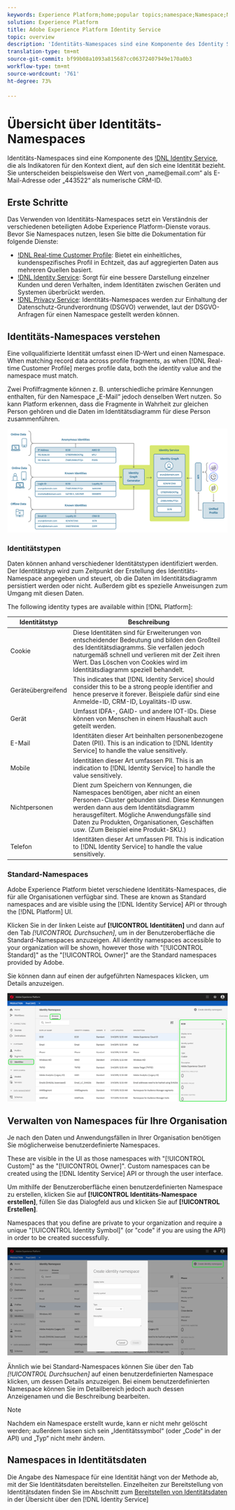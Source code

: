 ```yaml
---
keywords: Experience Platform;home;popular topics;namespace;Namespace;Namespaces;namespaces;identity namespace;Identity namespace;identity;Identity;Identity service;identity service
solution: Experience Platform
title: Adobe Experience Platform Identity Service
topic: overview
description: 'Identitäts-Namespaces sind eine Komponente des Identity Service, die als Indikatoren für den Kontext dient, auf den sich eine Identität bezieht. Sie unterscheiden beispielsweise den Wert "name<span>@email.com"als E-Mail-Adresse oder "443522"als numerische CRM-ID. '
translation-type: tm+mt
source-git-commit: bf99b08a1093a815687cc06372407949e170a0b3
workflow-type: tm+mt
source-wordcount: '761'
ht-degree: 73%

---
```



# Übersicht über Identitäts-Namespaces

Identitäts-Namespaces sind eine Komponente des [!DNL Identity Service](./home.md), die als Indikatoren für den Kontext dient, auf den sich eine Identität bezieht. Sie unterscheiden beispielsweise den Wert von „name<span>@email.com“ als E-Mail-Adresse oder „443522“ als numerische CRM-ID.

## Erste Schritte

Das Verwenden von Identitäts-Namespaces setzt ein Verständnis der verschiedenen beteiligten Adobe Experience Platform-Dienste voraus. Bevor Sie Namespaces nutzen, lesen Sie bitte die Dokumentation für folgende Dienste:

- [!DNL Real-time Customer Profile](../profile/home.md): Bietet ein einheitliches, kundenspezifisches Profil in Echtzeit, das auf aggregierten Daten aus mehreren Quellen basiert.
- [!DNL Identity Service](./home.md): Sorgt für eine bessere Darstellung einzelner Kunden und deren Verhalten, indem Identitäten zwischen Geräten und Systemen überbrückt werden.
- [!DNL Privacy Service](../privacy-service/home.md): Identitäts-Namespaces werden zur Einhaltung der Datenschutz-Grundverordnung (DSGVO) verwendet, laut der DSGVO-Anfragen für einen Namespace gestellt werden können.

## Identitäts-Namespaces verstehen

Eine vollqualifizierte Identität umfasst einen ID-Wert und einen Namespace. When matching record data across profile fragments, as when [!DNL Real-time Customer Profile] merges profile data, both the identity value and the namespace must match.

Zwei Profilfragmente können z. B. unterschiedliche primäre Kennungen enthalten, für den Namespace „E-Mail“ jedoch denselben Wert nutzen. So kann Platform erkennen, dass die Fragmente in Wahrheit zur gleichen Person gehören und die Daten im Identitätsdiagramm für diese Person zusammenführen.

![](images/identity-service-stitching.png)

### Identitätstypen

Daten können anhand verschiedener Identitätstypen identifiziert werden. Der Identitätstyp wird zum Zeitpunkt der Erstellung des Identitäts-Namespace angegeben und steuert, ob die Daten im Identitätsdiagramm persistiert werden oder nicht. Außerdem gibt es spezielle Anweisungen zum Umgang mit diesen Daten.

The following identity types are available within [!DNL Platform]:

| Identitätstyp | Beschreibung |
| --- | --- |
| Cookie | Diese Identitäten sind für Erweiterungen von entscheidender Bedeutung und bilden den Großteil des Identitätsdiagramms. Sie verfallen jedoch naturgemäß schnell und verlieren mit der Zeit ihren Wert. Das Löschen von Cookies wird im Identitätsdiagramm speziell behandelt. |
| Geräteübergreifend | This indicates that [!DNL Identity Service] should consider this to be a strong people identifier and hence preserve it forever. Beispiele dafür sind eine Anmelde-ID, CRM-ID, Loyalitäts-ID usw. |
| Gerät | Umfasst IDFA-, GAID- und andere IOT-IDs. Diese können von Menschen in einem Haushalt auch geteilt werden. |
| E-Mail | Identitäten dieser Art beinhalten personenbezogene Daten (PII). This is an indication to [!DNL Identity Service] to handle the value sensitively. |
| Mobile | Identitäten dieser Art umfassen PII. This is an indication to [!DNL Identity Service] to handle the value sensitively. |
| Nichtpersonen | Dient zum Speichern von Kennungen, die Namespaces benötigen, aber nicht an einen Personen-Cluster gebunden sind. Diese Kennungen werden dann aus dem Identitätsdiagramm herausgefiltert. Mögliche Anwendungsfälle sind Daten zu Produkten, Organisationen, Geschäften usw. (Zum Beispiel eine Produkt-SKU.) |
| Telefon | Identitäten dieser Art umfassen PII. This is indication to [!DNL Identity Service] to handle the value sensitively. |

### Standard-Namespaces

Adobe Experience Platform bietet verschiedene Identitäts-Namespaces, die für alle Organisationen verfügbar sind. These are known as Standard namespaces and are visible using the [!DNL Identity Service] API or through the [!DNL Platform] UI.

Klicken Sie in der linken Leiste auf **[!UICONTROL Identitäten]** und dann auf den Tab *[!UICONTROL Durchsuchen]*, um in der Benutzeroberfläche die Standard-Namespaces anzuzeigen. All identity namespaces accessible to your organization will be shown, however those with &quot;[!UICONTROL Standard]&quot; as the &quot;[!UICONTROL Owner]&quot; are the Standard namespaces provided by Adobe.

Sie können dann auf einen der aufgeführten Namespaces klicken, um Details anzuzeigen.

![](./images/standard-namespace-detail.png)

## Verwalten von Namespaces für Ihre Organisation

Je nach den Daten und Anwendungsfällen in Ihrer Organisation benötigen Sie möglicherweise benutzerdefinierte Namespaces.

These are visible in the UI as those namespaces with &quot;[!UICONTROL Custom]&quot; as the &quot;[!UICONTROL Owner]&quot;. Custom namespaces can be created using the [!DNL Identity Service] API or through the user interface.

Um mithilfe der Benutzeroberfläche einen benutzerdefinierten Namespace zu erstellen, klicken Sie auf **[!UICONTROL Identitäts-Namespace erstellen]**, füllen Sie das Dialogfeld aus und klicken Sie auf **[!UICONTROL Erstellen]**.

Namespaces that you define are private to your organization and require a unique &quot;[!UICONTROL Identity Symbol]&quot; (or &quot;code&quot; if you are using the API) in order to be created successfully.

![](./images/create-identity-namespace.png)

Ähnlich wie bei Standard-Namespaces können Sie über den Tab *[!UICONTROL Durchsuchen]* auf einen benutzerdefinierten Namespace klicken, um dessen Details anzuzeigen. Bei einem benutzerdefinierten Namespace können Sie im Detailbereich jedoch auch dessen Anzeigenamen und die Beschreibung bearbeiten.

>[!NOTE]
>
>Nachdem ein Namespace erstellt wurde, kann er nicht mehr gelöscht werden; außerdem lassen sich sein „Identitätssymbol“ (oder „Code“ in der API) und „Typ“ nicht mehr ändern.

## Namespaces in Identitätsdaten

Die Angabe des Namespace für eine Identität hängt von der Methode ab, mit der Sie Identitätsdaten bereitstellen. Einzelheiten zur Bereitstellung von Identitätsdaten finden Sie im Abschnitt zum [Bereitstellen von Identitätsdaten](./home.md#supplying-identity-data-to-identity-service) in der Übersicht über den [!DNL Identity Service]
